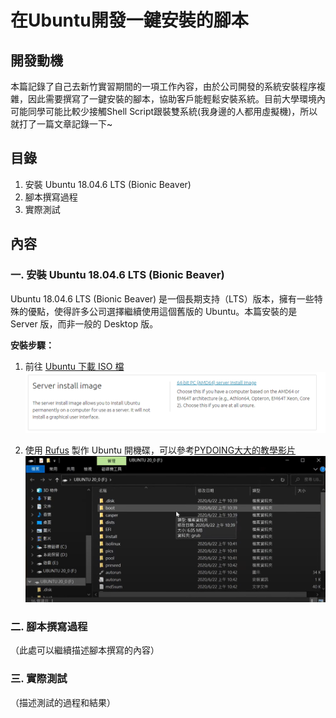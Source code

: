 # 在Ubuntu開發一鍵安裝的腳本

## 開發動機
本篇記錄了自己去新竹實習期間的一項工作內容，由於公司開發的系統安裝程序複雜，因此需要撰寫了一鍵安裝的腳本，協助客戶能輕鬆安裝系統。目前大學環境內可能同學可能比較少接觸Shell Script跟裝雙系統(我身邊的人都用虛擬機)，所以就打了一篇文章記錄一下~

## 目錄
1. 安裝 Ubuntu 18.04.6 LTS (Bionic Beaver)
2. 腳本撰寫過程
3. 實際測試

## 內容
### 一. 安裝 Ubuntu 18.04.6 LTS (Bionic Beaver)
Ubuntu 18.04.6 LTS (Bionic Beaver) 是一個長期支持（LTS）版本，擁有一些特殊的優點，使得許多公司選擇繼續使用這個舊版的 Ubuntu。本篇安裝的是 Server 版，而非一般的 Desktop 版。

**安裝步驟：**
1. 前往 [Ubuntu 下載 ISO 檔](https://releases.ubuntu.com/18.04/)
      ![安裝步驟](readme%20image/圖片2.png)
   
2. 使用 [Rufus](https://rufus.ie/zh_TW/) 製作 Ubuntu 開機碟，可以參考[PYDOING大大的教學影片](https://www.youtube.com/watch?v=i7Uee78td-s)
      ![安裝後隨身碟的樣子](readme%20image/圖片3.png)



### 二. 腳本撰寫過程
（此處可以繼續描述腳本撰寫的內容）

### 三. 實際測試
（描述測試的過程和結果）

